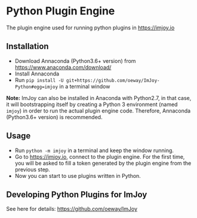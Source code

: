 # Python Plugin Engine
The plugin engine used for running python plugins in https://imjoy.io

## Installation
  * Download Annaconda (Python3.6+ version) from https://www.anaconda.com/download/
  * Install Annaconda
  * Run `pip install -U git+https://github.com/oeway/ImJoy-Python#egg=imjoy` in a terminal window

**Note:** ImJoy can also be installed in Anaconda with Python2.7, in that case, it will bootstrapping itself by creating a Python 3 environment (named `imjoy`) in order to run the actual plugin engine code. Therefore, Annaconda (Python3.6+ version) is recommended.

## Usage
  * Run `python -m imjoy` in a terminal and keep the window running.
  * Go to https://imjoy.io, connect to the plugin engine. For the first time, you will be asked to fill a token generated by the plugin engine from the previous step.
  * Now you can start to use plugins written in Python.

## Developing Python Plugins for ImJoy

See here for details: https://github.com/oeway/ImJoy
